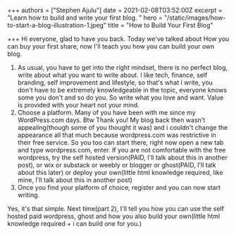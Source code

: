 +++
authors = ["Stephen Ajulu"]
date = 2021-02-08T03:52:00Z
excerpt = "Learn how to build and write your first blog. "
hero = "/static/images/how-to-start-a-blog-illustration-1.jpeg"
title = "How to Build Your First Blog"

+++
Hi everyone, glad to have you back. Today we've talked about How you can buy your first share, now I'll teach you how you can build your own blog.

1. As usual, you have to get into the right mindset, there is no perfect blog, write about what you want to write about. I like tech, finance, self branding, self improvement and lifestyle, so that's what i write, you don't have to be extremely knowledgeable in the topic, everyone knows some you don't and so do you. So write what you love and want. Value is provided with your heart not your mind.
2. Choose a platform. Many of you have been with me since my WordPress.com days. Btw Thank you! My blog back then wasn't appealing(though some of you thought it was) and i couldn't change the appearance all that much because wordpress.com was restrictive in their free service. So you too can start there, right now open a new tab and type wordpress.com, enter. If you are not comfortable with the free wordpress, try the self hosted version(PAID, I'll talk about this in another post), or wix or substack or weebly or blogger or ghost(PAID, I'll talk about this later) or deploy your own(little html knowledge required, like mine, I'll talk about this in another post)
3. Once you find your platform of choice, register and you can now start writing.

Yes, it's that simple. Next time(part 2), I'll tell you how you can use the self hosted paid wordpress, ghost and how you also build your own(little html knowledge required + i can build one for you.)